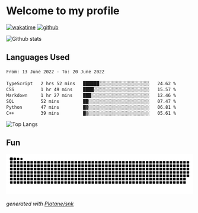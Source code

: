 # Welcome to my profile

[![wakatime](https://wakatime.com/badge/user/82c377cd-a54c-404c-b7df-177b313ca539.svg)](https://wakatime.com/@82c377cd-a54c-404c-b7df-177b313ca539)
[![github](https://img.shields.io/github/followers/xinthose?logo=github&style=plastic)](https://github.com/alanhamlett?tab=followers)

![Github stats](https://github-readme-stats.vercel.app/api?username=xinthose&show_icons=true&theme=radical&count_private=true)

## Languages Used

<!--START_SECTION:waka-->

```text
From: 13 June 2022 - To: 20 June 2022

TypeScript   2 hrs 52 mins   ██████░░░░░░░░░░░░░░░░░░░   24.62 %
CSS          1 hr 49 mins    ████░░░░░░░░░░░░░░░░░░░░░   15.57 %
Markdown     1 hr 27 mins    ███░░░░░░░░░░░░░░░░░░░░░░   12.46 %
SQL          52 mins         ██░░░░░░░░░░░░░░░░░░░░░░░   07.47 %
Python       47 mins         █▓░░░░░░░░░░░░░░░░░░░░░░░   06.81 %
C++          39 mins         █▒░░░░░░░░░░░░░░░░░░░░░░░   05.61 %
```

<!--END_SECTION:waka-->

![Top Langs](https://github-readme-stats.vercel.app/api/top-langs/?username=xinthose)

## Fun
![github contribution grid snake animation](https://raw.githubusercontent.com/xinthose/xinthose/output/github-contribution-grid-snake.svg)

_generated with [Platane/snk](https://github.com/Platane/snk)_
